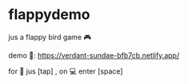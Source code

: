 # flappydemo
jus a flappy bird game 🎮

demo 🔗: https://verdant-sundae-bfb7cb.netlify.app/

for 📱 jus [tap] , on 💻 enter [space]
